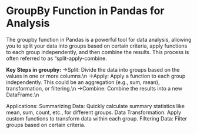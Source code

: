 # GroupBy Function in Pandas for Analysis
 The groupby function in Pandas is a powerful tool for data analysis, allowing you to split your data into groups based on certain criteria, apply functions to each group independently, and then combine the results. This process is often referred to as “split-apply-combine.
 
**Key Steps in groupby:**
 ->Split: Divide the data into groups based on the values in one or more columns.\n
 ->Apply: Apply a function to each group independently. This could be an aggregation (e.g., sum, mean), transformation, or filtering.\n
 ->Combine: Combine the results into a new DataFrame.\n

Applications:
Summarizing Data: Quickly calculate summary statistics like mean, sum, count, etc., for different groups.
Data Transformation: Apply custom functions to transform data within each group.
Filtering Data: Filter groups based on certain criteria.
